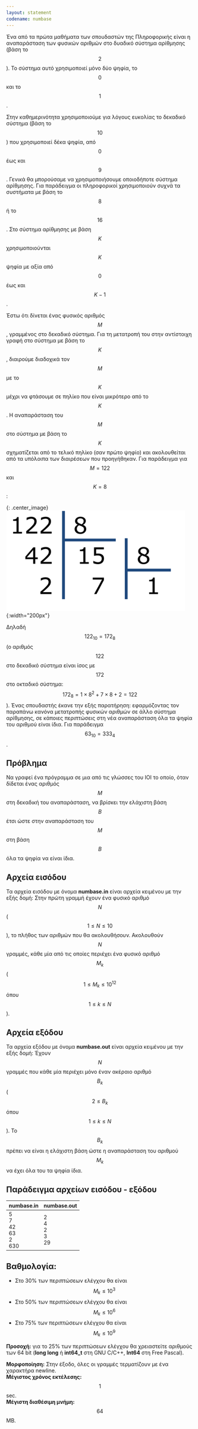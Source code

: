 ```yaml
---
layout: statement
codename: numbase
---
```


Ένα από τα πρώτα μαθήματα των σπουδαστών της Πληροφορικής είναι η αναπαράσταση των φυσικών αριθμών στο δυαδικό σύστημα αρίθμησης (βάση το $$2$$). Το σύστημα αυτό χρησιμοποιεί μόνο δύο ψηφία, το $$0$$ και το $$1$$.

Στην καθημερινότητα χρησιμοποιούμε για λόγους ευκολίας το δεκαδικό σύστημα (βάση το $$10$$) που χρησιμοποιεί δέκα ψηφία, από $$0$$ έως και $$9$$. Γενικά θα μπορούσαμε να χρησιμοποιήσουμε οποιοδήποτε σύστημα αρίθμησης. Για παράδειγμα οι πληροφορικοί χρησιμοποιούν συχνά τα συστήματα με βάση το $$8$$ ή το $$16$$. Στο σύστημα αρίθμησης με βάση $$K$$ χρησιμοποιούνται $$K$$ ψηφία με αξία από $$0$$ έως και $$K−1$$.

Έστω ότι δίνεται ένας φυσικός αριθμός $$M$$, γραμμένος στο δεκαδικό σύστημα. Για τη μετατροπή του στην αντίστοιχη γραφή στο σύστημα με βάση το $$K$$, διαιρούμε διαδοχικά τον $$M$$ με το $$K$$ μέχρι να φτάσουμε σε πηλίκο που είναι μικρότερο από το $$K$$. Η αναπαράσταση του $$M$$ στο σύστημα με βάση το $$K$$ σχηματίζεται από το τελικό πηλίκο (σαν πρώτο ψηφίο) και ακολουθείται από τα υπόλοιπα των διαιρέσεων που προηγήθηκαν. Για παράδειγμα για $$M=122$$ και $$K=8$$:

{: .center_image}
![Παράδειγμα](/assets/26-pdp-c-numbase-example.png){:width="200px"}

Δηλαδή $$122_{10}=172_8$$ (ο αριθμός $$122$$ στο δεκαδικό σύστημα είναι ίσος με $$172$$ στο οκταδικό σύστημα: $$172_8=1\times 8^2+7\times 8+2=122$$). Ένας σπουδαστής έκανε την εξής παρατήρηση: εφαρμόζοντας τον παραπάνω κανόνα μετατροπής φυσικών αριθμών σε άλλο σύστημα αρίθμησης, σε κάποιες περιπτώσεις στη νέα αναπαράσταση όλα τα ψηφία του αριθμού είναι ίδια. Για παράδειγμα $$63_{10} = 333_4$$.

## Πρόβλημα

Nα γραφεί ένα πρόγραμμα σε μια από τις γλώσσες του ΙΟΙ το οποίο, όταν δίδεται ένας αριθμός $$M$$ στη δεκαδική του αναπαράσταση, να βρίσκει την ελάχιστη βάση $$B$$ έτσι ώστε στην αναπαράσταση του $$M$$ στη βάση $$B$$ όλα τα ψηφία να είναι ίδια.

## Aρχεία εισόδου

Τα αρχεία εισόδου με όνομα **numbase.in** είναι αρχεία κειμένου με την εξής δομή: Στην πρώτη γραμμή έχουν ένα φυσικό αριθμό $$N$$ ($$1 \leq N \leq 10$$), το πλήθος των αριθμών που θα ακολουθήσουν. Ακολουθούν $$N$$ γραμμές, κάθε μία από τις οποίες περιέχει ένα φυσικό αριθμό $$M_k$$ ($$1 \leq M_k \leq 10^{12}$$ όπου $$1 \leq k \leq N$$).

## Aρχεία εξόδου

Τα αρχεία εξόδου με όνομα **numbase.out** είναι αρχεία κειμένου με την εξής δομή: Έχουν $$N$$ γραμμές που κάθε μία περιέχει μόνο έναν ακέραιο αριθμό $$B_k$$ ($$2 \leq B_k$$ όπου $$1 \leq k \leq N$$). Το $$B_k$$ πρέπει να είναι η ελάχιστη βάση ώστε η αναπαράσταση του αριθμού $$M_k$$ να έχει όλα του τα ψηφία ίδια.

## Παράδειγμα αρχείων εισόδου - εξόδου


| **numbase.in**                         | **numbase.out** |
| ------------------------------------ | ------------- |
| 5 <br> 7 <br> 42 <br> 63 <br> 2 <br> 630 | 2 <br> 4 <br> 2 <br> 3 <br> 29 |

## Βαθμολογία:
 * Στο 30% των περιπτώσεων ελέγχου θα είναι $$M_k \leq 10^3$$
 * Στο 50% των περιπτώσεων ελέγχου θα είναι $$M_k \leq 10^6$$
 * Στο 75% των περιπτώσεων ελέγχου θα είναι $$M_k \leq 10^9$$

**Προσοχή:** για το 25% των περιπτώσεων ελέγχου θα χρειαστείτε αριθμούς των 64 bit (**long long** ή **int64_t** στη GNU C/C++, **Int64** στη Free Pascal).

**Mορφοποίηση:** Στην έξοδο, όλες οι γραμμές τερματίζουν με ένα χαρακτήρα newline. <br>
**Mέγιστος χρόνος εκτέλεσης:** $$1$$ sec. <br>
**Mέγιστη διαθέσιμη μνήμη:** $$64$$ MB.
